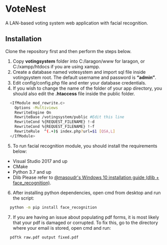 
# VoteNest

A LAN-based voting system web application with facial recognition.

## Installation

Clone the repository first and then perform the steps below.

1. Copy **votingsystem** folder into C:/laragon/www for laragon, or C:/xampp/htdocs if you are using xampp.
2. Create a database named votesystem and import sql file inside votingsystem root. The default username and password is **“admin”**.
3. Edit config/config.php file and enter your database credentials.
4. If you wish to change the name of the folder of your app directory, you should also edit the **.htaccess** file inside the public folder.

```bash
  <IfModule mod_rewrite.c>
    Options -Multiviews
    RewriteEngine On
    RewriteBase /votingsystem/public #Edit this line
    RewriteCond %{REQUEST_FILENAME} !-d
    RewriteCond %{REQUEST_FILENAME} !-f
    RewriteRule  ^(.+)$ index.php?url=$1 [QSA,L]
  </IfModule>
```
5. To run facial recognition module, you should install the requirements below:
- Visual Studio 2017 and up
- CMake
- Python 3.7 and up
- Dlib
Please refer to [@masoudr's Windows 10 installation guide (dlib + face_recognition)](https://github.com/ageitgey/face_recognition/issues/175#issue-257710508).

6. After installing python dependencies, open cmd from desktop and run the script:
```bash
  python -m pip install face_recognition
```
7. If you are having an issue about populating pdf forms, it is most likely that your pdf is damaged or corrupted. To fix this, go to the directory where your email is stored, open cmd and run:
```bash
  pdftk raw.pdf output fixed.pdf
```
